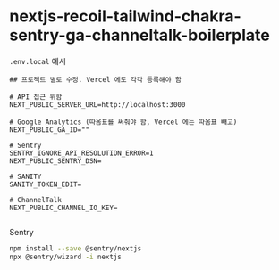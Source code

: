 # nextjs-recoil-tailwind-chakra-sentry-ga-channeltalk-boilerplate

`.env.local` 예시

```env
## 프로젝트 별로 수정. Vercel 에도 각각 등록해야 함

# API 접근 위함
NEXT_PUBLIC_SERVER_URL=http://localhost:3000

# Google Analytics (따옴표를 써줘야 함, Vercel 에는 따옴표 빼고)
NEXT_PUBLIC_GA_ID=""

# Sentry
SENTRY_IGNORE_API_RESOLUTION_ERROR=1
NEXT_PUBLIC_SENTRY_DSN=

# SANITY
SANITY_TOKEN_EDIT=

# ChannelTalk
NEXT_PUBLIC_CHANNEL_IO_KEY=


```

Sentry

```bash
npm install --save @sentry/nextjs
npx @sentry/wizard -i nextjs
```
